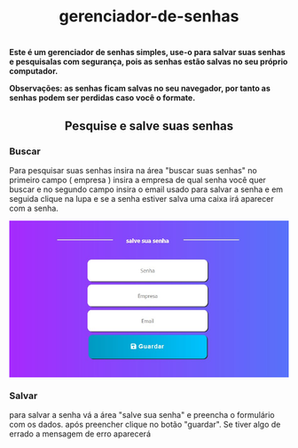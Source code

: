 <h1 align="center"> gerenciador-de-senhas <h1>

<h4> <p> Este é um gerenciador de senhas simples, use-o para salvar suas senhas e pesquisalas com segurança, pois as senhas estão salvas no seu próprio computador. </p>

Observações: as senhas ficam salvas no seu navegador, por tanto as senhas podem ser perdidas caso você o formate. </h4>

<h4>
<h2 align="center"> Pesquise e salve suas senhas </h2>

<h3> Buscar </h3>
<p> Para pesquisar suas senhas insira na área "buscar suas senhas" no primeiro campo ( empresa ) insira a empresa de qual senha você quer buscar e no segundo campo insira 
o email usado para salvar a senha e em seguida clique na lupa e se a senha estiver salva uma caixa irá aparecer com a senha. </p>
<img align="center" src="images/readme/Captura de tela 2021-06-18 090204.jpg">
<h3> Salvar </h3>
<p> para salvar a senha vá a área "salve sua senha" e preencha o formulário com os dados. após preencher clique no botão "guardar". Se tiver algo de errado a mensagem de erro aparecerá </p> 
</h4>
